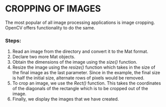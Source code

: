 # CROPPING OF IMAGES

The most popular of all image processing applications is image cropping. OpenCV offers functionality to do the same.

### Steps:
1. Read an image from the directory and convert it to the Mat format.
2. Declare two more Mat objects.
3. Obtain the dimensions of the image using the *size()* function.
4. Resize the image using the *resize()* function which takes in the size of the final image as the last parameter. Since in the example, the final size is half the initial size, alternate rows of pixels would be removed.
5. To crop an image, we use the *Rect()* function. This takes the coordinates of the diagonals of the rectangle which is to be cropped out of the image.
6. Finally, we display the images that we have created.